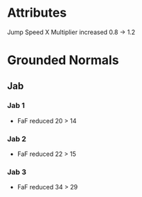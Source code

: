 # Attributes
Jump Speed X Multiplier increased 0.8 -> 1.2

# Grounded Normals

## Jab

### Jab 1
- FaF reduced 20 > 14

### Jab 2
- FaF reduced 22 > 15

### Jab 3
- FaF reduced 34 > 29

